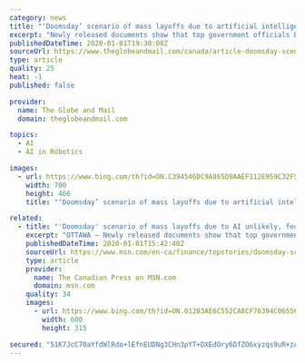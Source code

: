 ```yaml
---
category: news
title: "‘Doomsday’ scenario of mass layoffs due to artificial intelligence unlikely, federal documents say"
excerpt: "Newly released documents show that top government officials believe there is no imminent threat that artificial intelligence and robots will displace large segments of the Canadian work force. In work done last year, federal experts found the likelihood of a “doomsday” scenario where automation eliminates half of Canadian jobs to be ..."
publishedDateTime: 2020-01-01T19:30:00Z
sourceUrl: https://www.theglobeandmail.com/canada/article-doomsday-scenario-of-mass-layoffs-due-to-artificial-intelligence/
type: article
quality: 25
heat: -1
published: false

provider:
  name: The Globe and Mail
  domain: theglobeandmail.com

topics:
  - AI
  - AI in Robotics

images:
  - url: https://www.bing.com/th?id=ON.C394546DC9A865D9AAEF112E959C32F5
    width: 700
    height: 466
    title: "‘Doomsday’ scenario of mass layoffs due to artificial intelligence unlikely, federal documents say"

related:
  - title: "'Doomsday' scenario of mass layoffs due to AI unlikely, federal documents say"
    excerpt: "OTTAWA — Newly released documents show that top government officials believe there is no imminent threat that artificial intelligence and robots will displace large segments of the Canadian workforce."
    publishedDateTime: 2020-01-01T15:42:40Z
    sourceUrl: https://www.msn.com/en-ca/finance/topstories/doomsday-scenario-of-mass-layoffs-due-to-ai-unlikely-federal-documents-say/ar-BBYwkVN
    type: article
    provider:
      name: The Canadian Press on MSN.com
      domain: msn.com
    quality: 34
    images:
      - url: https://www.bing.com/th?id=ON.012B3AE6C552CA8CF76394C06556A59D
        width: 600
        height: 315

secured: "51K7JcC70aYfdWlRdo+lEfnEUDNg3CHn3pYT+DXEdOry6DfZO6xyzqs9uR+zAopUVWVHf8RHJ/7ORCGvw14JXO7WGx5byAheq7iAWfasfPMg4qt0nHPGXgjNNSbyAc4EhlXEqVkhtLPoHIxUIqmZdgjW+K7GqW2AdP85Srtav4o+LR4fDsc6WcFQlNVIXSvhzSglOTeztDHcfGlGRuOb7CkA4IxOg10Cr6igmfWlsiWbE7KBoyVKyx3CkR7gtk3nv+/Br96LkQVaF6SDKwqsDw==;rEh7dZF7Hp+Rr04pTPx78A=="
---
```


